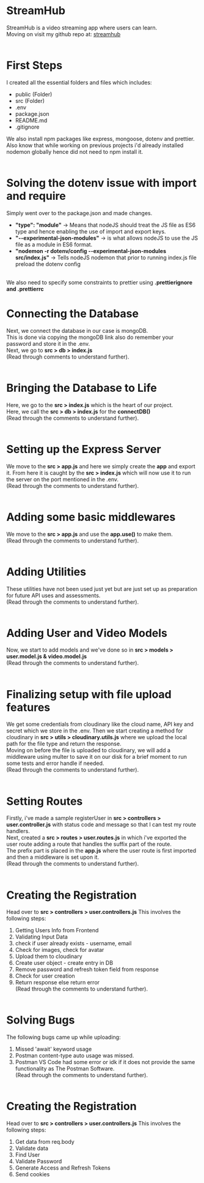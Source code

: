 # StreamHub
StreamHub is a video streaming app where users can learn.<br>
Moving on visit my github repo at:
[streamhub](https://github.com/AraizNaqvi/StreamHub)
<br><br>

# First Steps
I created all the essential folders and files which includes:
- public (Folder)
- src (Folder)
- .env
- package.json
- README.md
- .gitignore

We also install npm packages like express, mongoose, dotenv and prettier.<br>
Also know that while working on previous projects i'd already installed nodemon globally hence did not need to npm install it.
<br><br>

# Solving the dotenv issue with import and require
Simply went over to the package.json and made changes.
- **"type": "module"** -> Means that nodeJS should treat the JS file as ES6 type and hence enabling the use of import and export keys.
- **"--experimental-json-modules"** -> is what allows nodeJS to use the JS file as a module in ES6 format.
- **"nodemon -r dotenv/config --experimental-json-modules src/index.js"** -> Tells nodeJS nodemon that prior to running index.js file preload the dotenv config
<br><br>

We also need to specify some constraints to prettier using **.prettierignore and .prettierrc**

# Connecting the Database
Next, we connect the database in our case is mongoDB.<br>
This is done via copying the mongoDB link also do remember your password and store it in the .env.<br>
Next, we go to  **src > db > index.js**  <br>(Read through comments to understand further).
<br><br>

# Bringing the Database to Life
Here, we go to the **src > index.js** which is the heart of our project.<br>
Here, we call the **src > db > index.js** for the **connectDB()** <br>(Read through the comments to understand further).
<br><br>

# Setting up the Express Server
We move to the **src > app.js** and here we simply create the **app** and export it. From here it is caught by the **src > index.js** which will now use it to run the server on the port mentioned in the .env.
<br>(Read through the comments to understand further).
<br><br>

# Adding some basic middlewares
We move to the **src > app.js** and use the **app.use()** to make them.
<br>(Read through the comments to understand further).
<br><br>

# Adding Utilities
These utilities have not been used just yet but are just set up as preparation for future API uses and assessments.
<br>(Read through the comments to understand further).
<br><br>

# Adding User and Video Models
Now, we start to add models and we've done so in **src > models > user.model.js & video.model.js**
<br>(Read through the comments to understand further).
<br><br>

# Finalizing setup with file upload features
We get some credentials from cloudinary like the cloud name, API key and secret which we store in the .env. Then we start creating a method for cloudinary in **src > utils > cloudinary.utils.js** where we upload the local path for the file type and return the response.<br>
Moving on before the file is uploaded to cloudinary, we will add a middleware using multer to save it on our disk for a brief moment to run some tests and error handle if needed.
<br>(Read through the comments to understand further).
<br><br>

# Setting Routes
Firstly, i've made a sample registerUser in **src > controllers > user.controller.js** with status code and message so that I can test my route handlers.<br>
Next, created a **src > routes > user.routes.js** in which i've exported the user route adding a route that handles the suffix part of the route.<br>
The prefix part is placed in the **app.js** where the user route is first imported and then a middleware is set upon it.
<br>(Read through the comments to understand further).
<br><br>

# Creating the Registration
Head over to **src > controllers > user.controllers.js**
This involves the following steps:<br>
1. Getting Users Info from Frontend
2. Validating Input Data
3. check if user already exists - username, email
4. Check for images, check for avatar
5. Upload them to cloudinary
6. Create user object - create entry in DB
7. Remove password and refresh token field from response
8. Check for user creation
9. Return response else return error
<br>(Read through the comments to understand further).
<br><br>

# Solving Bugs
The following bugs came up while uploading:
1. Missed 'await' keyword usage
2. Postman content-type auto usage was missed.
3. Postman VS Code had some error or idk if it does not provide the same functionality as The Postman Software.
<br>(Read through the comments to understand further).
<br><br>

# Creating the Registration
Head over to **src > controllers > user.controllers.js**
This involves the following steps:<br>
1. Get data from req.body
2. Validate data
3. Find User
4. Validate Password
5. Generate Access and Refresh Tokens
6. Send cookies
